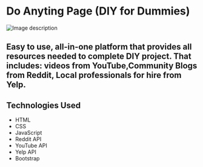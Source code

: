 # Do Anyting Page (DIY for Dummies)

![Image description](https://user-images.githubusercontent.com/47117323/62150903-23318b00-b2cd-11e9-8594-287a7a86fa34.png)

## Easy to use, all-in-one platform that provides all resources needed to complete DIY project. That includes: videos from YouTube,Community Blogs from Reddit, Local professionals for hire from Yelp.

## Technologies Used 
* HTML
* CSS
* JavaScript
* Reddit API
* YouTube API
* Yelp API
* Bootstrap




